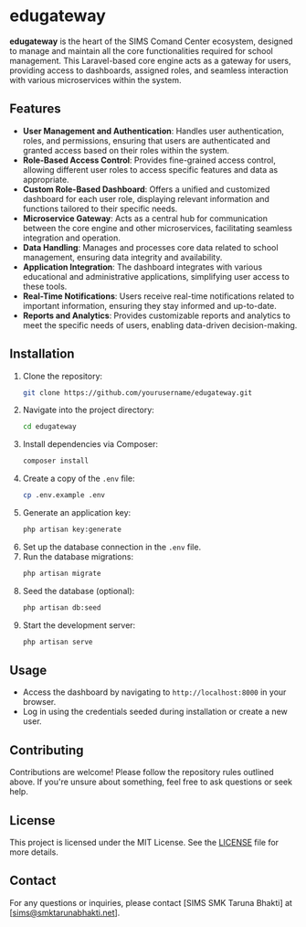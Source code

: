 # edugateway

**edugateway** is the heart of the SIMS Comand Center ecosystem, designed to manage and maintain all the core functionalities required for school management. This Laravel-based core engine acts as a gateway for users, providing access to dashboards, assigned roles, and seamless interaction with various microservices within the system.

## Features

- **User Management and Authentication**: Handles user authentication, roles, and permissions, ensuring that users are authenticated and granted access based on their roles within the system.
- **Role-Based Access Control**: Provides fine-grained access control, allowing different user roles to access specific features and data as appropriate.
- **Custom Role-Based Dashboard**: Offers a unified and customized dashboard for each user role, displaying relevant information and functions tailored to their specific needs.
- **Microservice Gateway**: Acts as a central hub for communication between the core engine and other microservices, facilitating seamless integration and operation.
- **Data Handling**: Manages and processes core data related to school management, ensuring data integrity and availability.
- **Application Integration**: The dashboard integrates with various educational and administrative applications, simplifying user access to these tools.
- **Real-Time Notifications**: Users receive real-time notifications related to important information, ensuring they stay informed and up-to-date.
- **Reports and Analytics**: Provides customizable reports and analytics to meet the specific needs of users, enabling data-driven decision-making.

## Installation

1. Clone the repository:
   ```bash
   git clone https://github.com/yourusername/edugateway.git
   ```
2. Navigate into the project directory:
   ```bash
   cd edugateway
   ```
3. Install dependencies via Composer:
   ```bash
   composer install
   ```
4. Create a copy of the `.env` file:
   ```bash
   cp .env.example .env
   ```
5. Generate an application key:
   ```bash
   php artisan key:generate
   ```
6. Set up the database connection in the `.env` file.
7. Run the database migrations:
   ```bash
   php artisan migrate
   ```
8. Seed the database (optional):
   ```bash
   php artisan db:seed
   ```
9. Start the development server:
   ```bash
   php artisan serve
   ```

## Usage

- Access the dashboard by navigating to `http://localhost:8000` in your browser.
- Log in using the credentials seeded during installation or create a new user.

## Contributing

Contributions are welcome! Please follow the repository rules outlined above. If you're unsure about something, feel free to ask questions or seek help.

## License

This project is licensed under the MIT License. See the [LICENSE](LICENSE) file for more details.

## Contact

For any questions or inquiries, please contact [SIMS SMK Taruna Bhakti] at [sims@smktarunabhakti.net].
